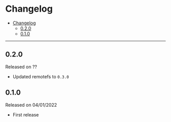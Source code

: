 # Changelog

- [Changelog](#changelog)
  - [0.2.0](#020)
  - [0.1.0](#010)

---

## 0.2.0

Released on ??

- Updated remotefs to `0.3.0`

## 0.1.0

Released on 04/01/2022

- First release
